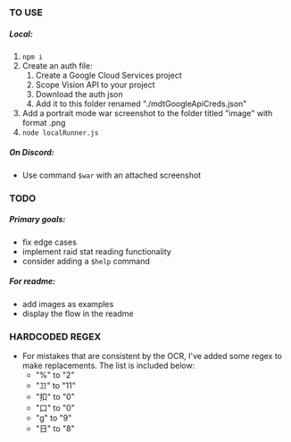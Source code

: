 ### TO USE
##### Local:
1. `npm i`
2. Create an auth file:
    1. Create a Google Cloud Services project
    2. Scope Vision API to your project
    3. Download the auth json
    4. Add it to this folder renamed "./mdtGoogleApiCreds.json"
3. Add a portrait mode war screenshot to the folder titled "image" with format .png
4. `node localRunner.js`

##### On Discord:
- Use command `$war` with an attached screenshot

### TODO
##### Primary goals:
- fix edge cases
- implement raid stat reading functionality
- consider adding a `$help` command

##### For readme:
- add images as examples
- display the flow in the readme

### HARDCODED REGEX
- For mistakes that are consistent by the OCR, I've added some regex to make replacements.  The list is included below:
    - "%" to "2"
    - "끄" to "11"
    - "扣" to "0"
    - "口" to "0"
    - "g" to "9"
    - "日" to "8"